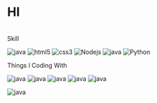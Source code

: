 <h1> HI </h1>
<br>
Skill
<p>
  <img alt="java" src="https://img.shields.io/badge/Java-007396?style=flat-square&logo=Java&logoColor=white" />
  <img alt="html5" src="https://img.shields.io/badge/-HTML5-E34F26?style=flat-square&logo=html5&logoColor=white" />
  <img alt="css3" src="https://img.shields.io/badge/-CSS3-007ACC?style=flat-square&logo=css3" />
  <img alt="Nodejs" src="https://img.shields.io/badge/-Nodejs-43853d?style=flat-square&logo=Node.js&logoColor=white" />
  <img alt="java" src="https://img.shields.io/badge/C-A8B9CC?style=flat-square&logo=C&logoColor=white" />
  <img alt = "Python" src="https://img.shields.io/badge/Pyhton-3776AB?style=flat-square&logo=Python&logoColor=white">
</p>
Things I Coding With
<p>
  <img alt="java" src="https://img.shields.io/badge/macOS-000000?style=flat-square&logo=macOS&logoColor=white"/>
  <img alt="java" src="https://img.shields.io/badge/Eclipse IDE-2C2255?style=flat-square&logo=Eclipse IDE&logoColor=white"/>
  <img alt="java" src="https://img.shields.io/badge/Visual Studio Code-007ACC?style=flat-square&logo=macOS&logoColor=white"/>
  <img alt="java" src="https://img.shields.io/badge/dev.to-0A0A0A?style=flat-square&logo=dev.to&logoColor=white"/>
  <img alt="java" src="https://img.shields.io/badge/Spyder IDE-FF0000?style=flat-square&logo=Spyder IDE&logoColor=white" />
</p>
<p>
   <img alt="java" src="https://img.shields.io/badge/Google-4385F4?style=flat-square&logo=Google&logoColor=white" />
</p>

